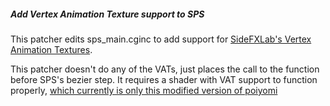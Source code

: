
##### Add Vertex Animation Texture support to SPS
This patcher edits sps_main.cginc to add support for [SideFXLab's Vertex Animation Textures](https://github.com/sideeffects/SideFXLabs).

This patcher doesn't do any of the VATs, just places the call to the function before SPS's bezier step. It requires a shader with VAT support to function properly, [which currently is only this modified version of poiyomi](hehe)
